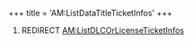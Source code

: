 +++
title = 'AM:ListDataTitleTicketInfos'
+++

1.  REDIRECT
    [AM:ListDLCOrLicenseTicketInfos](AM:ListDLCOrLicenseTicketInfos "wikilink")